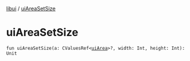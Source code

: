[libui](README.md) / [uiAreaSetSize](ui-area-set-size.md)

# uiAreaSetSize

`fun uiAreaSetSize(a: CValuesRef<`[`uiArea`](ui-area.md)`>?, width: Int, height: Int): Unit`